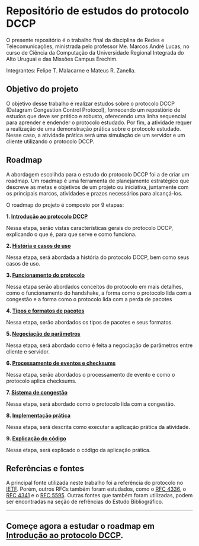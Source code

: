 # Repositório de estudos do protocolo DCCP

O presente repositório é o trabalho final da disciplina de Redes e Telecomunicações, ministrada pelo professor Me. Marcos André Lucas, no curso de Ciência da Computação da Universidade Regional Integrada do Alto Uruguai e das Missões Campus Erechim.

Integrantes: Felipe T. Malacarne e Mateus R. Zanella.

## Objetivo do projeto

O objetivo desse trabalho é realizar estudos sobre o protocolo DCCP (Datagram Congestion Control Protocol), fornecendo um repostiório de estudos que deve ser prático e robusto, oferecendo uma linha sequencial para aprender e endender o protocolo estudado. Por fim, a atividade requer a realização de uma demonstração prática sobre o protocolo estudado. Nesse caso, a atividade prática será uma simulação de um servidor e um cliente utilizando o protocolo DCCP.

## Roadmap

A abordagem escolihda para o estudo do protocolo DCCP foi a de criar um roadmap. Um roadmap é uma ferramenta de planejamento estratégico que descreve as metas e objetivos de um projeto ou iniciativa, juntamente com os principais marcos, atividades e prazos necessários para alcançá-los.

O roadmap do projeto é composto por 9 etapas:

**1. [Introdução ao protocolo DCCP](Roadmap/1.%20Introdução.md)**

Nessa etapa, serão vistas características gerais do protocolo DCCP, explicando o que é, para que serve e como funciona.

**2. [História e casos de uso](Roadmap/2.%20Histórico.md)**

Nessa etapa, será abordada a história do protocolo DCCP, bem como seus casos de uso.

**3. [Funcionamento do protocolo](Roadmap/3.%20Overview.md)**

Nessa etapa serão abordados conceitos do protocolo em mais detalhes, como o funcionamento do handshake, a forma como o protocolo lida com a congestão e a forma como o protocolo lida com a perda de pacotes

**4. [Tipos e formatos de pacotes](Roadmap/4.%20Pacotes.md)**

Nessa etapa, serão abordados os tipos de pacotes e seus formatos.

**5. [Negociação de parâmetros](Roadmap/5.%20Negociação%20e%20Parâmetros.md)**

Nessa etapa, será abordado como é feita a negociação de parâmetros entre cliente e servidor.

**6. [Processamento de eventos e checksums](Roadmap/6.%20Eventos%20e%20Checksum.md)**

Nessa etapa, serão abordados o processamento de evento e como o protocolo aplica checksums.

**7. [Sistema de congestão](Roadmap/7.%20Congestão.md)**

Nessa etapa, será abordado como o protocolo lida com a congestão.

**8. [Implementação prática](Roadmap/8.%20Implementação.md)**

Nessa etapa, será descrita como executar a aplicação prática da atividade.

**9. [Explicação do código](Roadmap/9.%20Código.md)**

Nessa etapa, será explicado o código da aplicação prática.

## Referências e fontes

A principal fonte utilizada neste trabalho foi a referência do protocolo no [IETF](https://datatracker.ietf.org/doc/rfc4340/). Porém, outros RFCs também foram estudados, como o [RFC 4336](https://datatracker.ietf.org/doc/rfc4336), o [RFC 4341](https://datatracker.ietf.org/doc/rfc4341) e o [RFC 5595](https://www.rfc-editor.org/rfc/rfc5595#section-1.1). Outras fontes que também foram utilizadas, podem ser encontradas na seção de refrências do Estudo Bibliográfico.

---

## Começe agora a estudar o roadmap em [Introdução ao protocolo DCCP](Roadmap/1.%20Introdução.md).
